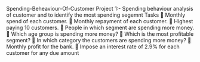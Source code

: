 Spending-Beheaviour-Of-Customer
Project 1:- Spending behaviour analysis of customer and to identify the most spending segemnt
Tasks
 Monthly spend of each customer.
 Monthly repayment of each customer.
 Highest paying 10 customers.
 People in which segment are spending more money.
 Which age group is spending more money?
 Which is the most profitable segment?
 In which category the customers are spending more money?
 Monthly profit for the bank.
 Impose an interest rate of 2.9% for each customer for any due amount
